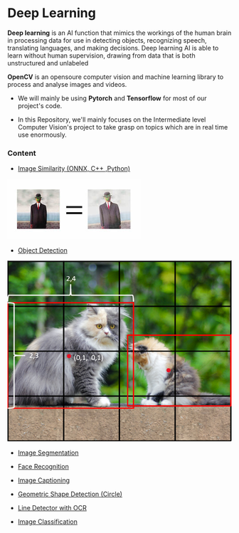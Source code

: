 # Deep Learning
**Deep learning** is an AI function that mimics the workings of the human brain in processing data for use in detecting objects, recognizing speech, translating languages, and making decisions. Deep learning AI is able to learn without human supervision, drawing from data that is both unstructured and unlabeled

**OpenCV** is an opensoure computer vision and machine learning library to process and analyse images and videos.

* We will mainly be using **Pytorch** and **Tensorflow** for most of our project's code.

* In this Repository, we'll mainly focuses on the Intermediate level Computer Vision's project to take grasp on topics which are in real time use enormously.

### Content 

* [Image Similarity (ONNX, C++ ,Python)](https://github.com/mitesh55/Deep_Learning_projects/tree/main/Image%20Similarity(%20ONNX%2C%20C%2B%2B%2C%20Python))
 
 ![Image Similarity-img](https://github.com/mitesh55/Deep_Learning_projects/blob/main/Image%20Similarity(%20ONNX%2C%20C%2B%2B%2C%20Python)/images/image-similarity.jpg)

* [Object Detection](https://github.com/mitesh55/Deep_Learning_projects/tree/main/Object%20Detection%20(%20Yolov1%20%26%20Yolov3%20))

 ![Object Detection-img](https://github.com/mitesh55/Deep_Learning_projects/blob/main/Object%20Detection%20(%20Yolov1%20%26%20Yolov3%20)/images/yolo_ex.png)

* [Image Segmentation](https://github.com/mitesh55/Deep_Learning_projects/tree/main/Image%20Segmentation%20(%20Pytorch%20))

* [Face Recognition](https://github.com/mitesh55/Deep_Learning_projects/tree/main/Face%20Recognition%20(%20dlib%2C%20mtcnn%2C%20haarcascade%20))

* [Image Captioning](https://github.com/mitesh55/Deep_Learning_projects/tree/main/Image%20Captioning%20(%20TensorFlow%20))

* [Geometric Shape Detection (Circle)](https://github.com/mitesh55/Deep_Learning_projects/tree/main/GeoMetric%20Shape%20Detection%20from%20Noisy%20Image)

* [Line Detector with OCR](https://github.com/mitesh55/Deep_Learning_projects/tree/main/OCR%20Line%20Detector)

* [Image Classification](https://github.com/mitesh55/Deep_Learning_projects/tree/main/Image%20Classification%20(%20Pytorch%20%26%20TensorFlow%20))
